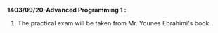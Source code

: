 **1403/09/20-Advanced Programming 1 :**
1. The practical exam will be taken from Mr. Younes Ebrahimi's book.
